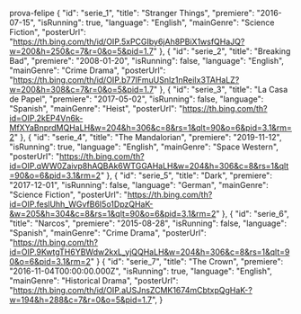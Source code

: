 prova-felipe
{
"id": "serie_1",
"title": "Stranger Things",
"premiere": "2016-07-15",
"isRunning": true,
"language": "English",
"mainGenre": "Science Fiction",
"posterUrl": "https://th.bing.com/th/id/OIP.5xPCGIby6jAh8PBiX1wsfQHaJQ?w=200&h=250&c=7&r=0&o=5&pid=1.7"
},
{
"id": "serie_2",
"title": "Breaking Bad",
"premiere": "2008-01-20",
"isRunning": false,
"language": "English",
"mainGenre": "Crime Drama",
"posterUrl": "https://th.bing.com/th/id/OIP.b77IFmuUSnlz1nReiIx3TAHaLZ?w=200&h=308&c=7&r=0&o=5&pid=1.7"
},
{
"id": "serie_3",
"title": "La Casa de Papel",
"premiere": "2017-05-02",
"isRunning": false,
"language": "Spanish",
"mainGenre": "Heist",
"posterUrl": "https://th.bing.com/th?id=OIP.2kEP4Vn6k-MfXYaBnprdMQHaLH&w=204&h=306&c=8&rs=1&qlt=90&o=6&pid=3.1&rm=2"
},
{
"id": "serie_4",
"title": "The Mandalorian",
"premiere": "2019-11-12",
"isRunning": true,
"language": "English",
"mainGenre": "Space Western",
"posterUrl": "https://th.bing.com/th?id=OIP.qWW0Zaivp8hAQBAk6WTGGAHaLH&w=204&h=306&c=8&rs=1&qlt=90&o=6&pid=3.1&rm=2"
},
{
"id": "serie_5",
"title": "Dark",
"premiere": "2017-12-01",
"isRunning": false,
"language": "German",
"mainGenre": "Science Fiction",
"posterUrl": "https://th.bing.com/th?id=OIP.feslUhh_WGvfB6I5o1DpzQHaK-&w=205&h=304&c=8&rs=1&qlt=90&o=6&pid=3.1&rm=2"
},
{
"id": "serie_6",
"title": "Narcos",
"premiere": "2015-08-28",
"isRunning": false,
"language": "Spanish",
"mainGenre": "Crime Drama",
"posterUrl": "https://th.bing.com/th?id=OIP.9KwtgTH6YBWdw2kxL_yjQQHaLH&w=204&h=306&c=8&rs=1&qlt=90&o=6&pid=3.1&rm=2"
}
{
"id": "serie_7",
"title": "The Crown",
"premiere": "2016-11-04T00:00:00.000Z",
"isRunning": true,
"language": "English",
"mainGenre": "Historical Drama",
"posterUrl": "https://th.bing.com/th/id/OIP.aUSJnsZCMK1674mCbtxpQgHaK-?w=194&h=288&c=7&r=0&o=5&pid=1.7",
}

